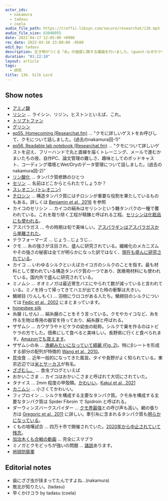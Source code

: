 ```yaml
---
actor_ids:
  - nakamura
  - tadasu
  - coela
audio_file_path: https://traffic.libsyn.com/secure/researchat/136.mp3
audio_file_size: 63846055
date: 2022-04-17 12:05:00 +0900
rec_date: 2022-03-26 23:00:00 -0500
edit_by: tadasu
description: 生き物がつくる「糸」の強度に関する議論を行いました。(guest:なぜかクモに詳しい人)
duration: "01:22:10"
layout: article
tags:
  - 研究
title: 136. Silk Lord
---
```


## Show notes

- [アミノ酸](https://ja.wikipedia.org/wiki/%E3%82%A2%E3%83%9F%E3%83%8E%E9%85%B8)
- [リシン](https://ja.wikipedia.org/wiki/%E3%83%AA%E3%82%B7%E3%83%B3) ... ライシン、リジン。ヒストンといえば、これ。
- [トリプトファン](https://ja.wikipedia.org/wiki/%E3%83%88%E3%83%AA%E3%83%97%E3%83%88%E3%83%95%E3%82%A1%E3%83%B3)
- [グリシン](https://ja.wikipedia.org/wiki/%E3%82%B0%E3%83%AA%E3%82%B7%E3%83%B3)
- [ep55. Homecoming (Researchat.fm)](https://researchat.fm/episode/55) ... "クモに詳しいゲストをお呼びして、クモについて話しました。(過去のnakamura回-1)"
- [ep56. Readable lab notebook (Researchat.fm)](https://researchat.fm/episode/55) ... "クモについて詳しいゲストを迎え、フリーハンドで丸と直線を描くトレーニング、メールで進むかまいたちの夜、自作PC、論文管理の難しさ、趣味としてのポッドキャスト、コーディング環境とWet/Dryのデータ管理について話しました。(過去のnakamura回-2)"
- [リン酸化](https://ja.wikipedia.org/wiki/%E3%83%AA%E3%83%B3%E9%85%B8%E5%8C%96) ... タンパク質修飾のひとつ
- [セリン](https://ja.wikipedia.org/wiki/%E3%82%BB%E3%83%AA%E3%83%B3) ... 名前はどこからとられたでしょうか？
- [スレオニン (トレオニン)](https://ja.wikipedia.org/wiki/%E3%83%88%E3%83%AC%E3%82%AA%E3%83%8B%E3%83%B3)
- [チロシン](https://ja.wikipedia.org/wiki/%E3%83%81%E3%83%AD%E3%82%B7%E3%83%B3) ... 構造タンパク質にはチロシンが重要な役割を果たしているものもある。詳しくは [Benjamin et al., 2016](https://pubs.acs.org/doi/abs/10.1021/acsbiomaterials.6b00454) を参照
- カイコのセリシン ... カイコの絹糸はセリシンという糖タンパクの一種で覆われている。これを取り除く工程が精錬と呼ばれる工程。[セリシンは化粧品にも使われる](https://www.puresericin.com/)。
- アスパラガス ... 今の時期は旬で美味しい。[アスパラギンはアスパラガスから単離された](https://ja.wikipedia.org/wiki/%E3%82%A2%E3%82%B9%E3%83%91%E3%83%A9%E3%82%AE%E3%83%B3)。
- テラフォーマーズ ... じょう…じょうじ…
- クモ ... 糸の強さが注目され、盛んに研究されている。繊維化のメカニズムやその強さの秘密は全てが明らかになった訳ではなく、[現在も盛んに研究されている](https://pubs.acs.org/doi/abs/10.1021/acs.biomac.1c01682)。
- カイコ ... いわゆるシルクといえばカイコガのシルクのことを指す。最も材料として使われている構造タンパク質の一つであり、医療用材料にも使われている。国内外で盛んに研究されている。
- ミノムシ ... オオミノガは最近寄生バエにやられて数が減っていると言われている。ミノを持って帰ってきてハエが出てきた時の衝撃は大きい。
- 鱗翅目 (りんしもく) ... 羽根にウロコがある人たち。鱗翅目のシルクについては [Fedic et al., 2002](https://www.jstage.jst.go.jp/article/jibs2001/71/1/71_1_1/_article/-char/ja/) にまとまっています。
- [honeybee silk](https://journals.plos.org/plosone/article?id=10.1371/journal.pone.0016489)
- 糸腺 (しせん) ... 絹糸腺のことをそう言っている。クモやカイコなど、糸を作る生物は専用の器官を持っており、絹糸腺と呼ばれる。
- ザザムシ ... カワゲラやトビケラの幼虫の総称。シルクで巣を作るのはトビケラの方でした。佃煮にして食べると美味しい。長野県に行くと食べられます。[Amazonでも買えます](https://www.amazon.co.jp/dp/B012RF8KXE)。
- ザザムシの糸 ... [漁網みたいになっていて綺麗 (Fig. 2)](https://royalsocietypublishing.org/doi/10.1098/rstb.2019.0206)。特にβシートを形成する部分の配列が特徴的 [Wang et al., 2010](https://link.springer.com/article/10.1007/s11033-009-9847-1)。
- 昆虫食 ... 近年一般的になってきた風習。タイや長野がよく知られている。東京近辺では[米とサーカス](https://asia-tokyo-world.com/store/kome-to-circus/)が有名。
- [ざざむし。](http://zazamushi.net/) ... 食虫ブログといえば
- おかいこさま ... カイコはおかいこさまと呼ばれて大切にされていた。
- タナイス ... 2mm 程度の甲殻類。[かわいい](https://academic.oup.com/view-large/figure/325178490/evab281f2.tif)。[Kakui et al., 2021](https://academic.oup.com/gbe/article/13/12/evab281/6460816)
- [カニムシ](https://ja.wikipedia.org/wiki/%E3%82%AB%E3%83%8B%E3%83%A0%E3%82%B7) ... 小さくてかわいい。
- フィブロイン ... シルクを構成する主要なタンパク質。クモ糸を構成する主要なタンパク質は Spider Fibroin で Spidroin と呼ばれる。
- ダーウィンズバークスパイダー ... [クモ界最強](https://journals.plos.org/plosone/article?id=10.1371/journal.pone.0011234)との呼び声も高い。網の張り方は [Gregoric et al., 2011](https://journals.plos.org/plosone/article?id=10.1371/journal.pone.0026847) に詳しい。牽引糸に含まれるタンパク質も[明らかになっている](https://royalsocietypublishing.org/doi/10.1098/rsob.210242)。
- くもの喧嘩試合 ... 四万十市で開催されていた。[2020年から中止されていて残念](https://www.shimanto-kankou.com/kanko/culture/kumo.html)。
- [加治木くも合戦の動画](https://www.youtube.com/watch?t=101&v=xLPhCrX6n94&feature=youtu.be) ... 完全にスマブラ
- ミノガとクモどっちが強いの問題 ... [諸](https://www.nature.com/articles/s41467-019-09350-3)[説](https://www.nature.com/articles/s42003-019-0412-8)あります。
- [地球防衛軍](https://www.d3p.co.jp/edf6/)

## Editorial notes
- 歯にざざ虫が挟まってたんですよね…(nakamura)
- 敗北が知りたい。(tadasu)
- 早くかけコラ by tadasu (coela)
